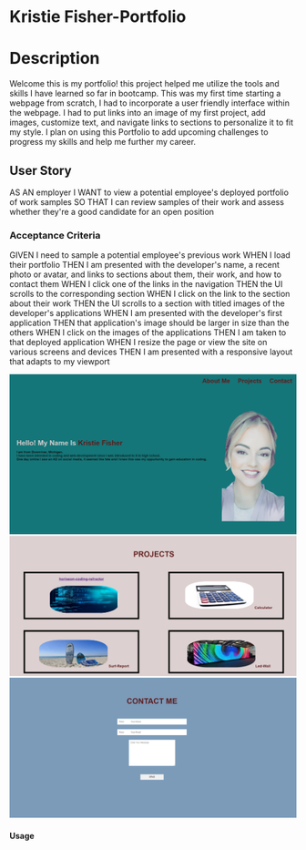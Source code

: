 # Kristie Fisher-Portfolio

<h1>Description</h1>
Welcome this is my portfolio!
this project helped me utilize the tools and skills I have learned so far in bootcamp. 
This was my first time starting a webpage from scratch, I had to incorporate a user friendly interface within the webpage.
 I had to put links into an image of my first project, add images, customize text, and navigate links to sections to personalize it to fit my style. 
I plan on using this Portfolio to add upcoming challenges to progress my skills and help me further my career.

<h2>User Story</h2>
AS AN employer
I WANT to view a potential employee's deployed portfolio of work samples
SO THAT I can review samples of their work and assess whether they're a good candidate for an open position

<h3>Acceptance Criteria</h3>
GIVEN I need to sample a potential employee's previous work
WHEN I load their portfolio
THEN I am presented with the developer's name, a recent photo or avatar, and links to sections about them, their work, and how to contact them
WHEN I click one of the links in the navigation
THEN the UI scrolls to the corresponding section
WHEN I click on the link to the section about their work
THEN the UI scrolls to a section with titled images of the developer's applications
WHEN I am presented with the developer's first application
THEN that application's image should be larger in size than the others
WHEN I click on the images of the applications
THEN I am taken to that deployed application
WHEN I resize the page or view the site on various screens and devices
THEN I am presented with a responsive layout that adapts to my viewport

![img](<images/Kristies portfolio.png>)
![img](<images/Kristies projects.png>)
![img](<images/Screenshot 2023-12-02 235453.png>)


<h4>Usage</h4>
